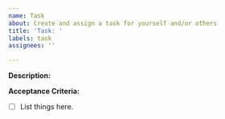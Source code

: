 ```yaml
---
name: Task
about: Create and assign a task for yourself and/or others
title: 'Task: '
labels: task
assignees: ''

---
```

**Description:**

<!--*Please detail what this issue entails and refer to other existing issues by their number if applicable.*
*Include what tasks will be performed to complete this issue*  -->













**Acceptance Criteria:**

<!-- *Outline clearly the conditions that must be met for this issue to be considered resolved.*
*Use a checklist format to enumerate the steps or actions that will be completed. Specify any requirements for documentation, testing, or review that are necessary to close this issue.* -->

- [ ] List things here. 
